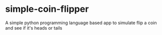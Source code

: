 # simple-coin-flipper
A simple python programming language based app to simulate flip a coin and see if it's heads or tails
